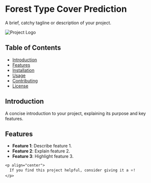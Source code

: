 # Forest Type Cover Prediction

A brief, catchy tagline or description of your project.

![Project Logo](path/to/logo.png)

## Table of Contents

- [Introduction](#introduction)
- [Features](#features)
- [Installation](#installation)
- [Usage](#usage)
- [Contributing](#contributing)
- [License](#license)

## Introduction

A concise introduction to your project, explaining its purpose and key features.

## Features

- **Feature 1**: Describe feature 1.
- **Feature 2**: Explain feature 2.
- **Feature 3**: Highlight feature 3.

```
<p align="center">
  If you find this project helpful, consider giving it a ⭐️!
</p>
```
